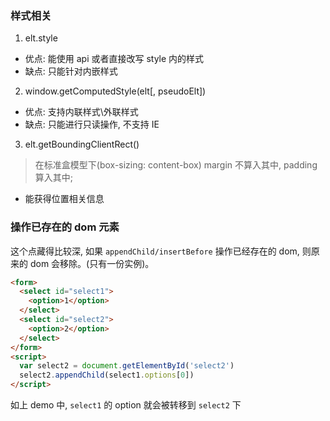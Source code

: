 ### 样式相关

1. elt.style

* 优点: 能使用 api 或者直接改写 style 内的样式
* 缺点: 只能针对内嵌样式

2. window.getComputedStyle(elt[, pseudoElt])

* 优点: 支持内联样式\外联样式
* 缺点: 只能进行只读操作, 不支持 IE

3. elt.getBoundingClientRect()

> 在标准盒模型下(box-sizing: content-box) margin 不算入其中, padding 算入其中;

* 能获得位置相关信息

### 操作已存在的 dom 元素

这个点藏得比较深, 如果 `appendChild/insertBefore` 操作已经存在的 dom, 则原来的 dom 会移除。(只有一份实例)。

```html
<form>
  <select id="select1">
    <option>1</option>
  </select>
  <select id="select2">
    <option>2</option>
  </select>
</form>
<script>
  var select2 = document.getElementById('select2')
  select2.appendChild(select1.options[0])
</script>
```

如上 demo 中, `select1` 的 option 就会被转移到 `select2` 下